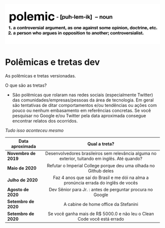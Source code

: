 ![](https://raw.githubusercontent.com/ezefranca/polemicas-e-tretas-dev/master/figure.jpeg)

# Polêmicas e tretas dev
As polêmicas e tretas versionadas. 

O que são as tretas? 

- São polêmicas que rolaram nas redes sociais (especialmente Twitter) das comunidades/empresas/pessoas da área de tecnologia. Em geral são tentativas de ditar comportamentos e/ou tendências ou ações com pouco ou nenhum embasamento em referências concretas. Se você pesquisar no Google e/ou Twitter pela data aproximada consegue encontrar relatos dos ocorridos.


*Tudo isso aconteceu mesmo*


| Data aproximada   |      Qual a treta?   |
|----------|:-------------:|
| **Novembro de 2019** |  Desenvolvedores brasileiros sem relevância alguma no exterior, tuitando em inglês. Até quando? | 
| **Maio de 2020** |    Refutar o Imperial College porque deu uma olhada no Github deles   | 
| **Julho de 2020** | Faz 4 anos que saí do Brasil e me dói na alma a pronúncia errada do inglês de vocês | 
| **Agosto de 2020** | Dev Sênior para Jr. : antes de perguntar procura no Google | 
| **Setembro de 2020** | A cabine de home office da Stefanini | 
| **Setembro de 2020** | Se você ganha mais de R$ 5000.0 e não leu o Clean Code você está errado| 
